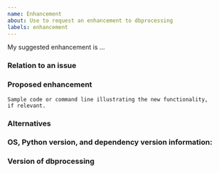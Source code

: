 ```yaml
---
name: Enhancement
about: Use to request an enhancement to dbprocessing
labels: enhancement
---
```


<!-- 
Thank you for contributing to the SpacePy community by
taking the time to suggest an enhancement. Please describe
your desired enhancement in detail, including at least
one possible use case.

You can use the sections below if they're helpful in
describing the enhancement, or delete any that aren't.

You can view the final output by clicking the preview
button above.
-->

My suggested enhancement is ...

### Relation to an issue
<!-- 
Is this enhancement related to an existing dbprocessing issue? You can
link it by using "#" and the issue number, e.g. #1 to link to issue 1.

If not, is it related to some other problem or bug?
-->

### Proposed enhancement
<!--
A description of what you'd like dbprocessing to do. Examples are very
helpful.

If you place your code between the triple backticks below, 
it will be marked as a code block automatically.
If possible, please provide a minimal example that succinctly
illustrate the enhancement
-->


```
Sample code or command line illustrating the new functionality,
if relevant.
```

### Alternatives
<!--
Describe any other solutions you've considered or tried, and what
was effective or ineffective about them.
-->

### OS, Python version, and dependency version information:
<!--
This provides context for a possible enhancement.
You can run the following and paste the result in a code 
block.
```
import platform
import sys
import sqlalchemy

print(platform.platform())
print(sys.version_info)
print('sqlalchemy={0}'.format(sqlalchemy.__version__))
```
-->

### Version of dbprocessing
<!-- What version of dbprocessing are you using and where did you
download it from?
-->
